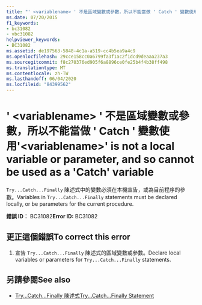 ```yaml
---
title: "' <variablename> ' 不是區域變數或參數，所以不能當做 ' Catch ' 變數使用"
ms.date: 07/20/2015
f1_keywords:
- bc31082
- vbc31082
helpviewer_keywords:
- BC31082
ms.assetid: de197563-5848-4c1a-a519-cc4b5ea9a4c9
ms.openlocfilehash: 29cce158cc0a6799fa3f1ac2f1dcd9deaaa237a3
ms.sourcegitcommit: f8c270376ed905f6a8896ce0fe25b4f4b38ff498
ms.translationtype: MT
ms.contentlocale: zh-TW
ms.lasthandoff: 06/04/2020
ms.locfileid: "84399562"
---
```

# <a name="variablename-is-not-a-local-variable-or-parameter-and-so-cannot-be-used-as-a-catch-variable"></a><span data-ttu-id="23064-102">' \<variablename> ' 不是區域變數或參數，所以不能當做 ' Catch ' 變數使用</span><span class="sxs-lookup"><span data-stu-id="23064-102">'\<variablename>' is not a local variable or parameter, and so cannot be used as a 'Catch' variable</span></span>
<span data-ttu-id="23064-103">`Try...Catch...Finally` 陳述式中的變數必須在本機宣告，或為目前程序的參數。</span><span class="sxs-lookup"><span data-stu-id="23064-103">Variables in `Try...Catch...Finally` statements must be declared locally, or be parameters for the current procedure.</span></span>  
  
 <span data-ttu-id="23064-104">**錯誤 ID︰** BC31082</span><span class="sxs-lookup"><span data-stu-id="23064-104">**Error ID:** BC31082</span></span>  
  
## <a name="to-correct-this-error"></a><span data-ttu-id="23064-105">更正這個錯誤</span><span class="sxs-lookup"><span data-stu-id="23064-105">To correct this error</span></span>  
  
1. <span data-ttu-id="23064-106">宣告 `Try...Catch...Finally` 陳述式的區域變數或參數。</span><span class="sxs-lookup"><span data-stu-id="23064-106">Declare local variables or parameters for `Try...Catch...Finally` statements.</span></span>  
  
## <a name="see-also"></a><span data-ttu-id="23064-107">另請參閱</span><span class="sxs-lookup"><span data-stu-id="23064-107">See also</span></span>

- [<span data-ttu-id="23064-108">Try...Catch...Finally 陳述式</span><span class="sxs-lookup"><span data-stu-id="23064-108">Try...Catch...Finally Statement</span></span>](../language-reference/statements/try-catch-finally-statement.md)
